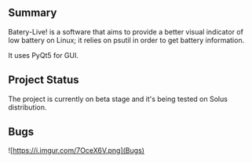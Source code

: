 ## Summary

Batery-Live! is a software that aims to provide a better visual indicator of
low battery on Linux; it relies on psutil in order to get battery information.

It uses PyQt5 for GUI.

## Project Status
The project is currently on beta stage and it's being tested on Solus 
distribution.

## Bugs
![https://i.imgur.com/7OceX6V.png](Bugs)